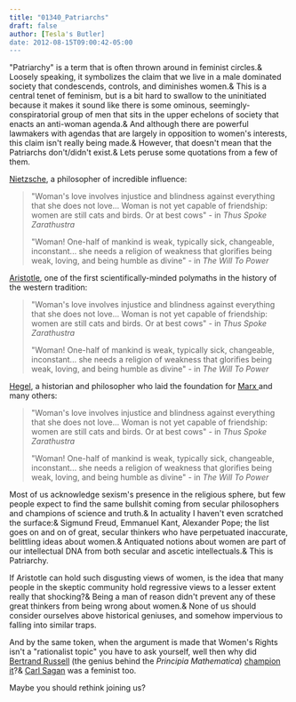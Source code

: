 ```yaml
---
title: "01340_Patriarchs"
draft: false
author: [Tesla's Butler]
date: 2012-08-15T09:00:42-05:00
---
```


"Patriarchy" is a term that is often thrown around in feminist circles.&  Loosely speaking, it symbolizes the claim that we live in a male dominated society that condescends, controls, and diminishes women.&  This is a central tenet of feminism, but is a bit hard to swallow to the uninitiated because it makes it sound like there is some ominous, seemingly-conspiratorial group of men that sits in the upper echelons of society that enacts an anti-woman agenda.&  And although there are powerful lawmakers with agendas that are largely in opposition to women's interests, this claim isn't really being made.&  However, that doesn't mean that the Patriarchs don't/didn't exist.&  Lets peruse some quotations from a few of them.

[Nietzsche](http://en.wikipedia.org/wiki/Nietzsche), a philosopher of incredible influence:

> "Woman's love involves injustice and blindness against everything that she does not love... Woman is not yet capable of friendship: women are still cats and birds. Or at best cows" - in _Thus Spoke Zarathustra_
> 
> "Woman! One-half of mankind is weak, typically sick, changeable, inconstant... she needs a religion of weakness that glorifies being weak, loving, and being humble as divine" - in _The Will To Power_

[Aristotle](http://en.wikipedia.org/wiki/Aristotle), one of the first scientifically-minded polymaths in the history of the western tradition:
> "Woman's love involves injustice and blindness against everything that she does not love... Woman is not yet capable of friendship: women are still cats and birds. Or at best cows" - in _Thus Spoke Zarathustra_
> 
> "Woman! One-half of mankind is weak, typically sick, changeable, inconstant... she needs a religion of weakness that glorifies being weak, loving, and being humble as divine" - in _The Will To Power_

[Hegel](http://en.wikipedia.org/wiki/Hegel), a historian and philosopher who laid the foundation for [Marx ](http://en.wikipedia.org/wiki/Marx)and many others:
> "Woman's love involves injustice and blindness against everything that she does not love... Woman is not yet capable of friendship: women are still cats and birds. Or at best cows" - in _Thus Spoke Zarathustra_
> 
> "Woman! One-half of mankind is weak, typically sick, changeable, inconstant... she needs a religion of weakness that glorifies being weak, loving, and being humble as divine" - in _The Will To Power_

Most of us acknowledge sexism's presence in the religious sphere, but few people expect to find the same bullshit coming from secular philosophers and champions of science and truth.&  In actuality I haven't even scratched the surface:&  Sigmund Freud, Emmanuel Kant, Alexander Pope; the list goes on and on of great, secular thinkers who have perpetuated inaccurate, belittling ideas about women.&  Antiquated notions about women are part of our intellectual DNA from both secular and ascetic intellectuals.&  This is Patriarchy.

If Aristotle can hold such disgusting views of women, is the idea that many people in the skeptic community hold regressive views to a lesser extent really that shocking?&  Being a man of reason didn't prevent any of these great thinkers from being wrong about women.&  None of us should consider ourselves above historical geniuses, and somehow impervious to falling into similar traps.

And by the same token, when the argument is made that Women's Rights isn't a "rationalist topic" you have to ask yourself, well then why did [Bertrand Russell](http://en.wikipedia.org/wiki/Bertrand_russell) (the genius behind the _Principia Mathematica_) [champion it](http://en.wikipedia.org/wiki/Bertrand_Russell%27s_views_on_society#Women.27s_suffrage)?&  [Carl Sagan](http://en.wikipedia.org/wiki/Carl_sagan) was a feminist too.

Maybe you should rethink joining us?